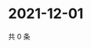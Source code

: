 # 2021-12-01

共 0 条

<!-- BEGIN WEIBO -->
<!-- 最后更新时间 Wed Dec 01 2021 12:18:59 GMT+0800 (China Standard Time) -->

<!-- END WEIBO -->
